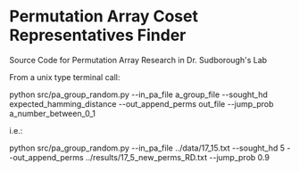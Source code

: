 # Permutation Array Coset Representatives Finder
Source Code for Permutation Array Research in Dr. Sudborough's Lab

From a unix type terminal call:

python src/pa_group_random.py --in_pa_file a_group_file --sought_hd expected_hamming_distance --out_append_perms out_file --jump_prob a_number_between_0_1

i.e.:

python src/pa_group_random.py --in_pa_file ../data/17_15.txt --sought_hd 5 --out_append_perms ../results/17_5_new_perms_RD.txt --jump_prob 0.9
